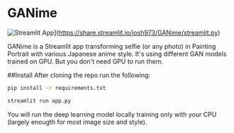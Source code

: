 # GANime
![Streamlit App](https://static.streamlit.io/badges/streamlit_badge_black_white.svg)](https://share.streamlit.io/josh973/GANime/streamlit.py)


GANime is a Streamlit app transforming selfie (or any photo) in Painting Portrait with various Japanese anime style.
It's using different GAN models trained on GPU.
But you don't need GPU to run them.

##Install
After cloning the repo
run the following:

```bash
pip install -r requirements.txt
```


```bash
streamlit run app.py 
```

You will run the deep learning model locally training only with your CPU (largely enougth for most image size and style).

